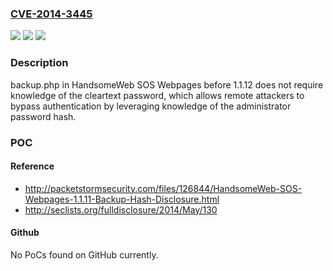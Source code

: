 ### [CVE-2014-3445](https://cve.mitre.org/cgi-bin/cvename.cgi?name=CVE-2014-3445)
![](https://img.shields.io/static/v1?label=Product&message=n%2Fa&color=blue)
![](https://img.shields.io/static/v1?label=Version&message=n%2Fa&color=blue)
![](https://img.shields.io/static/v1?label=Vulnerability&message=n%2Fa&color=brighgreen)

### Description

backup.php in HandsomeWeb SOS Webpages before 1.1.12 does not require knowledge of the cleartext password, which allows remote attackers to bypass authentication by leveraging knowledge of the administrator password hash.

### POC

#### Reference
- http://packetstormsecurity.com/files/126844/HandsomeWeb-SOS-Webpages-1.1.11-Backup-Hash-Disclosure.html
- http://seclists.org/fulldisclosure/2014/May/130

#### Github
No PoCs found on GitHub currently.

